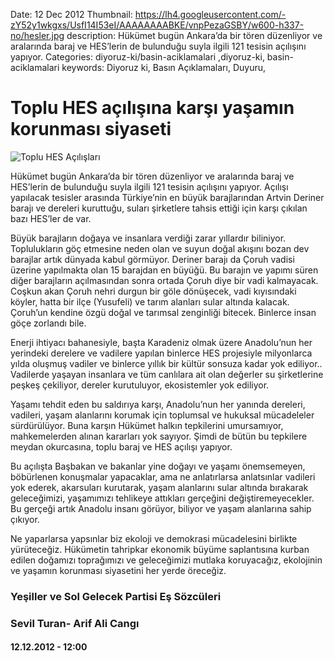 Date: 12 Dec 2012
Thumbnail: https://lh4.googleusercontent.com/-zY52y1wkgxs/UsfI14I53eI/AAAAAAAABKE/vnpPezaGSBY/w600-h337-no/hesler.jpg
description: Hükümet bugün Ankara’da bir tören düzenliyor ve aralarında baraj ve HES’lerin de bulunduğu suyla ilgili 121 tesisin açılışını yapıyor. 
Categories: diyoruz-ki/basin-aciklamalari ,diyoruz-ki, basin-aciklamalari
keywords: Diyoruz ki, Basın Açıklamaları, Duyuru, 

# Toplu HES açılışına karşı yaşamın korunması siyaseti

![Toplu HES Açılışları](https://lh4.googleusercontent.com/-zY52y1wkgxs/UsfI14I53eI/AAAAAAAABKE/vnpPezaGSBY/w600-h337-no/hesler.jpg)


Hükümet bugün Ankara’da bir tören düzenliyor ve aralarında baraj ve HES’lerin de bulunduğu suyla ilgili 121 tesisin açılışını yapıyor. Açılışı yapılacak tesisler arasında Türkiye’nin en büyük barajlarından Artvin Deriner barajı ve dereleri kuruttuğu, suları şirketlere tahsis ettiği için karşı çıkılan bazı HES’ler de var.

Büyük barajların doğaya ve insanlara verdiği zarar yıllardır biliniyor. Toplulukların göç etmesine neden olan ve suyun doğal akışını bozan dev barajlar artık dünyada kabul görmüyor. Deriner barajı da Çoruh vadisi üzerine yapılmakta olan 15 barajdan en büyüğü. Bu barajın ve yapımı süren diğer barajların açılmasından sonra ortada Çoruh diye bir vadi kalmayacak. Coşkun akan Çoruh nehri durgun bir göle dönüşecek, vadi kıyısındaki köyler, hatta bir ilçe (Yusufeli) ve tarım alanları sular altında kalacak. Çoruh’un kendine özgü doğal ve tarımsal zenginliği bitecek. Binlerce insan göçe zorlandı bile.

Enerji ihtiyacı bahanesiyle, başta Karadeniz olmak üzere Anadolu’nun her yerindeki derelere ve vadilere yapılan binlerce HES projesiyle milyonlarca yılda oluşmuş vadiler ve binlerce yıllık bir kültür sonsuza kadar yok ediliyor.. Vadilerde yaşayan insanlara ve tüm canlılara ait olan değerler su şirketlerine peşkeş çekiliyor, dereler kurutuluyor, ekosistemler yok ediliyor.

Yaşamı tehdit eden bu saldırıya karşı, Anadolu’nun her yanında dereleri, vadileri, yaşam alanlarını korumak için toplumsal ve hukuksal mücadeleler  sürdürülüyor.  Buna karşın Hükümet halkın tepkilerini umursamıyor, mahkemelerden alınan kararları yok sayıyor. Şimdi de  bütün bu tepkilere meydan okurcasına, toplu baraj ve HES açılışı yapıyor.

Bu açılışta Başbakan ve bakanlar yine doğayı  ve yaşamı önemsemeyen, böbürlenen konuşmalar yapacaklar, ama ne anlatırlarsa anlatsınlar vadileri yok ederek, akarsuları kurutarak, yaşam alanlarını sular altında bırakarak geleceğimizi, yaşamımızı tehlikeye attıkları gerçeğini değiştiremeyecekler. Bu gerçeği artık Anadolu insanı görüyor, biliyor ve yaşam alanlarına sahip çıkıyor.

Ne yaparlarsa yapsınlar  biz  ekoloji ve demokrasi mücadelesini birlikte yürüteceğiz. Hükümetin tahripkar ekonomik büyüme saplantısına kurban edilen doğamızı toprağımızı ve geleceğimizi  mutlaka koruyacağız, ekolojinin ve yaşamın korunması siyasetini her yerde öreceğiz.

 
 
### Yeşiller ve Sol Gelecek Partisi Eş Sözcüleri
### Sevil Turan- Arif Ali Cangı

#### 12.12.2012 - 12:00
